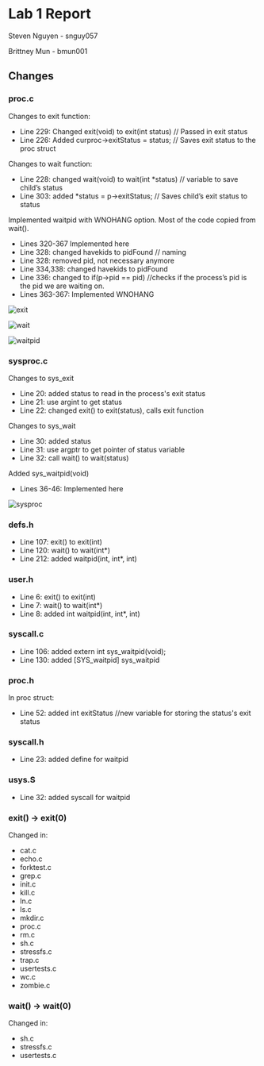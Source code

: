 Lab 1 Report
============
Steven Nguyen - snguy057

Brittney Mun - bmun001

## Changes

### proc.c
Changes to exit function:
* Line 229: Changed exit(void) to exit(int status) // Passed in exit status
* Line 226: Added curproc->exitStatus = status; // Saves exit status to the proc struct

Changes to wait function:
* Line 228: changed wait(void) to wait(int *status) // variable to save child’s status
* Line 303: added *status = p->exitStatus; // Saves child’s exit status to status

Implemented waitpid with WNOHANG option. Most of the code copied from wait().
* Lines 320-367 Implemented here
* Line 328: changed havekids to pidFound // naming
* Line 328: removed pid, not necessary anymore
* Line 334,338: changed havekids to pidFound
* Line 336: changed to if(p->pid == pid) //checks if the process’s pid is the pid we are waiting on.
* Lines 363-367: Implemented WNOHANG

![exit](exit.PNG)

![wait](wait.PNG)

![waitpid](waitpid.PNG)

### sysproc.c
Changes to sys_exit
* Line 20: added status to read in the process's exit status
* Line 21: use argint to get status
* Line 22: changed exit() to exit(status), calls exit function

Changes to sys_wait
* Line 30: added status
* Line 31: use argptr to get pointer of status variable
* Line 32: call wait() to wait(status)

Added sys_waitpid(void)
* Lines 36-46: Implemented here

![sysproc](sysproc.PNG)

### defs.h
* Line 107: exit() to exit(int)
* Line 120: wait() to wait(int\*)
* Line 212: added waitpid(int, int\*, int)

### user.h
* Line 6: exit() to exit(int)
* Line 7: wait() to wait(int\*)
* Line 8: added int waitpid(int, int\*, int)

### syscall.c
* Line 106: added extern int sys_waitpid(void);
* Line 130: added [SYS_waitpid] sys_waitpid

### proc.h
In proc struct:
* Line 52: added int exitStatus //new variable for storing the status's exit status

### syscall.h
* Line 23: added define for waitpid

### usys.S
* Line 32: added syscall for waitpid

### exit() -> exit(0)
Changed in:
* cat.c
* echo.c
* forktest.c
* grep.c
* init.c
* kill.c
* ln.c
* ls.c
* mkdir.c
* proc.c
* rm.c
* sh.c
* stressfs.c
* trap.c
* usertests.c
* wc.c
* zombie.c

### wait() -> wait(0)
Changed in:
* sh.c
* stressfs.c
* usertests.c
